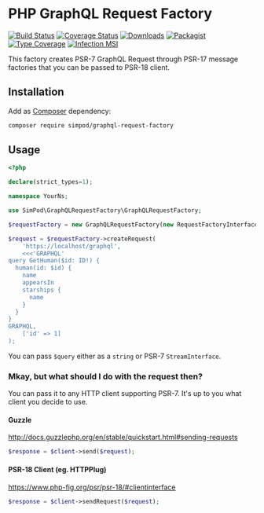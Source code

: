 # PHP GraphQL Request Factory

[![Build Status](https://github.com/simPod/PHP-GraphQL-Request-Factory/workflows/CI/badge.svg?branch=master)](https://github.com/simPod/PHP-GraphQL-Request-Factory/actions)
[![Coverage Status](https://coveralls.io/repos/github/simPod/PHP-GraphQL-Request-Factory/badge.svg?branch=master)](https://coveralls.io/github/simPod/PHP-GraphQL-Request-Factory?branch=master)
[![Downloads](https://poser.pugx.org/simpod/graphql-request-factory/d/total.svg)](https://packagist.org/packages/simpod/graphql-request-factory)
[![Packagist](https://poser.pugx.org/simpod/graphql-request-factory/v/stable.svg)](https://packagist.org/packages/simpod/graphql-request-factory)
[![Type Coverage](https://shepherd.dev/github/simPod/PHP-GraphQL-Request-Factory/coverage.svg)](https://shepherd.dev/github/simPod/PHP-GraphQL-Request-Factory)
[![Infection MSI](https://badge.stryker-mutator.io/github.com/simPod/PHP-GraphQL-Request-Factory/master)](https://infection.github.io)

This factory creates PSR-7 GraphQL Request through PSR-17 message factories
that you can be passed to PSR-18 client. 

## Installation

Add as [Composer](https://getcomposer.org/) dependency:

```sh
composer require simpod/graphql-request-factory
```

## Usage

```php
<?php

declare(strict_types=1);

namespace YourNs;

use SimPod\GraphQLRequestFactory\GraphQLRequestFactory;

$requestFactory = new GraphQLRequestFactory(new RequestFactoryInterfaceImpl(), new StreamFactoryInterfaceImpl());

$request = $requestFactory->createRequest(
    'https://localhost/graphql',
    <<<'GRAPHQL'
query GetHuman($id: ID!) {
  human(id: $id) {
    name
    appearsIn
    starships {
      name
    }
  }
}
GRAPHQL,
    ['id' => 1]
);
```

You can pass `$query` either as a `string` or PSR-7 `StreamInterface`.

### Mkay, but what should I do with the request then?

You can pass it to any HTTP client supporting PSR-7. It's up to you what client you decide to use.

#### Guzzle

http://docs.guzzlephp.org/en/stable/quickstart.html#sending-requests

```php
$response = $client->send($request);
```

#### PSR-18 Client (eg. HTTPPlug)

https://www.php-fig.org/psr/psr-18/#clientinterface

```php
$response = $client->sendRequest($request);
```
